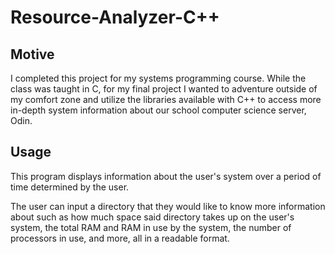# Resource-Analyzer-C++

## Motive
I completed this project for my systems programming course. While the class was taught in C, for my final project I wanted to adventure outside of my comfort zone and utilize the libraries available with C++ to access more in-depth system information about our school computer science server, Odin.

## Usage
This program displays information about the user's system over a period of time determined by the user.

The user can input a directory that they would like to know more information about such as how much space said directory takes up on the user's system, the total RAM and RAM in use by the system, the number of processors in use, and more, all in a readable format. 
